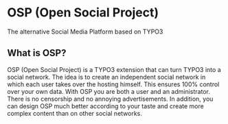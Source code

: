 # OSP (Open Social Project)

The alternative Social Media Platform based on TYPO3

## What is OSP?

OSP (Open Social Project) is a TYPO3 extension that can turn TYPO3 into a social network. The idea is to create an independent social network in which each user takes over the hosting himself. This ensures 100% control over your own data. With OSP you are both a user and an administrator. There is no censorship and no annoying advertisements. In addition, you can design OSP much better according to your taste and create more complex content than on other social networks.
